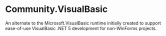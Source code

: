 # Community.VisualBasic
An alternate to the Microsoft.VisualBasic runtime initially created to support ease-of-use VisualBasic .NET 5 development for non-WinForms projects.
